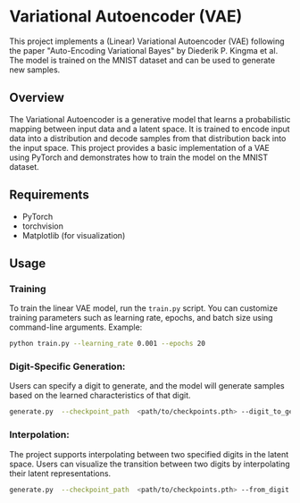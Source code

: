 # Variational Autoencoder (VAE)

This project implements a (Linear) Variational Autoencoder (VAE) following the paper "Auto-Encoding Variational Bayes" by Diederik P. Kingma et al. The model is trained on the MNIST dataset and can be used to generate new samples.

## Overview

The Variational Autoencoder is a generative model that learns a probabilistic mapping between input data and a latent space. It is trained to encode input data into a distribution and decode samples from that distribution back into the input space. This project provides a basic implementation of a VAE using PyTorch and demonstrates how to train the model on the MNIST dataset. 

## Requirements

- PyTorch
- torchvision
- Matplotlib (for visualization)

## Usage

### Training

To train the linear VAE model, run the `train.py` script. You can customize training parameters such as learning rate, epochs, and batch size using command-line arguments. Example:

```bash
python train.py --learning_rate 0.001 --epochs 20 
```

### Digit-Specific Generation:

Users can specify a digit to generate, and the model will generate samples based on the learned characteristics of that digit.
```bash
generate.py  --checkpoint_path  <path/to/checkpoints.pth> --digit_to_generate 0
```
### Interpolation:
The project supports interpolating between two specified digits in the latent space.
Users can visualize the transition between two digits by interpolating their latent representations.
```bash
generate.py  --checkpoint_path  <path/to/checkpoints.pth> --from_digit 0 --to_digit 1
```
